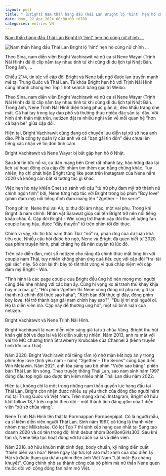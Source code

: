 ```yaml
---
layout: post
title: " [Bright] Nam thần hàng đầu Thái Lan Bright lộ 'hint' hẹn hò cùng nữ chính ..."
date: Mon, 22 Apr 2024 00:00:00 +0700
categories: entries VN
---
```

[Nam thần hàng đầu Thái Lan Bright lộ 'hint' hẹn hò cùng nữ chính ...](https://www.baogiaothong.vn/nam-than-hang-dau-thai-lan-bright-lo-hint-hen-ho-cung-nu-chinh-lat-mat-nene-192240421171835875.htm)

![Nam thần hàng đầu Thái Lan Bright lộ 'hint' hẹn hò cùng nữ chính ...](https://baogiaothong.mediacdn.vn/zoom/600_315/603483875699699712/2024/4/21/z5369286688538-be623e43bc757146e388263f738754b5-1713694637669501562425-0-0-1250-2000-crop-17136946434551245112728.jpg)

Theo Sina, nam diễn viên Bright Vachirawit và nữ ca sĩ Nene Wayar (Trịnh Nãi Hinh) đã lộ clip nắm tay nhau tình tứ khi cùng đi du lịch tại Nhật Bản. Trong ảnh, ...

Chiều 21/4, tin tức về cặp đôi Bright và Nene bất ngờ được lan truyền mạnh mẽ tại Trung Quốc và Thái Lan. Từ khóa Bright hẹn hò với Trịnh Nãi Hinh cũng nhanh chóng leo Top 1 hot search bảng giải trí Weibo.

Theo Sina, nam diễn viên Bright Vachirawit và nữ ca sĩ Nene Wayar (Trịnh Nãi Hinh) đã lộ clip nắm tay nhau tình tứ khi cùng đi du lịch tại Nhật Bản. Trong ảnh, Nene Trịnh Nãi Hinh diện trang phục giản dị, đeo khẩu trang che mặt. Cả hai tay trong tay dạo phố và thưởng thức nhiều đặc sản tại đây. Với hình ảnh thân mật trên, netizen đặt ra nhiều nghi vấn về mối quan hệ "hơn cả bạn bè" giữa cặp đôi.

Hiện tại, Bright Vachirawit cũng đang có chuyến lưu diễn tại xứ sở hoa anh đào. Phía công ty quản lý của anh và cả "bạn gái tin đồn" đều chưa lên tiếng xác nhận về tin đồn tình cảm.



Bright Vachirawit và Nene Wayar bị bắt gặp hẹn hò ở Nhật.

Sau khi tin tức nổ ra, cư dân mạng bên Cnet rất nhanh tay, hào hứng đào lại lịch sử hoạt động của cặp đôi nhằm tìm thêm các bằng chứng khác. Tuy nhiên, họ chỉ phát hiện Bright từng like post trên Instagram của Nene năm 2020 và không còn bất kì tương tác gì khác.



Việc hẹn hò này khiến Cnet so sánh với câu "từ nữ phụ đam mỹ trở thành nữ chính ngôn tình" bởi, Nene từng hợp tác với Bright trong bộ phim "Boy love" (phim đam mỹ) nổi tiếng đình đám mang tên "2gether – The serie".

Trong phim, Nene thủ vai Air, bí thư đội âm nhạc, một vai phụ. Trong khi Bright là nam chính. Nhân vật Sarawat giúp cái tên Bright trở nên nổi tiếng khắp châu Á. Cặp đôi Bright - Win cũng trở thành cặp đôi thu về lượng fan couple hùng hậu, được "đẩy thuyền" từ trên phim tới đời thực.

Chính vì vậy, khi tin tức nam thần Tbiz "nổ" ra, phản ứng của dư luận khá tiêu cực. Nhiều câu hỏi được bỏ ngỏ, Nene và Bright đã quen biết từ 2020 qua phim truyền hình, phải chăng họ đã nên duyên từ lúc đó.

Trên các diễn đàn, một số netizen cho rằng đã chính thức mất lòng tin với couple nam Thái, tuy nhiên không phản ứng quá tiêu cực với cặp đôi "trai tài gái sắc" này. Số còn lại thì bày tỏ rất thất vọng vì quá chấp niệm với cặp đam mỹ Bright - Win.

"Tình hình là các page couple của Bright đều ủng hộ nên mong mọi người cũng đều nhẹ nhàng với các bạn ấy. Cũng hi vọng ko ai tranh thủ kháy khịa hay mỉa mai gì"; "Hồi phim 2gether thì Nene cũng đóng nữ phụ nè, giờ lại thành nữ chính đời thực sao haha"; "Kịch bản đời thực gì đây, đóng phim boy love, tôi trở thành bạn gái nam chính hay sao?"; "Đu lý trí mọi người ơi. Họ là diễn viên mà. Cặp này dễ thương ủng hộ", một số bình luận của netizen.

Bright Vachirawit và Nene Trịnh Nãi Hinh.

Bright Vachirawit là nam diễn viên sáng giá tại xứ chùa Vàng. Bright thu hút khán giả bởi vẻ đẹp lai và lối diễn xuất tự nhiên. Năm 2013, anh ra mắt với vai trò MC chương trình Strawberry Krubcake của Channel 3 (kênh truyền hình lớn của Thái).

Năm 2020, Bright Vachirawit nổi tiếng rầm rộ nhờ màn kết hợp ăn ý trong phim Boy love (tình yêu nam - nam) "2gether - The Series" cùng bạn diễn Win Metawin. Năm 2021, anh tỏa sáng sau bộ phim "Vườn sao băng" phiên bản Thái Lan lên sóng. Theo truyền thông Thái Lan, sao nam sinh năm 1997 đứng đầu top ngôi sao được tìm kiếm nhiều nhất Thái Lan đầu năm 2022.

Hiện tại, không chỉ là một trong những nam thần quyền lực hàng đầu tại Thái Lan, Bright còn nhận được nhiều sự yêu thích của đông đảo người hâm mộ tại Trung Quốc và Việt Nam. Trên mạng xã hội Instagram, Bright sở hữu lượt follow 18,7 triệu người theo dõi – một thành tích đáng gờm của 1 diễn viên "xứ sở chùa vàng".

Nene Trịnh Nãi Hinh tên thật là Pornnappan Pornpenpipat. Cô là người mẫu, ca sĩ kiêm diễn viên người Thái Lan. Sinh năm 1997, cô từng là thành viên nhóm nhạc Milkshake. Cô lọt Top 7 thí sinh xếp hạng cao nhất tại Sáng tạo doanh 2020 và có tên trong đội hình debut nhóm BonBonGirls303. Sau khi tan rã, Nene tiếp tục hoạt động với tư cách ca sĩ và diễn viên.

Năm 2018, sở hữu khuôn mặt xinh đẹp, body chuẩn, kỹ năng diễn xuất "thiên biến vạn hóa" Nene ngay lập tức lọt vào mắt xanh của đạo diễn Lý Hải và được tham gia dự án phim điện ảnh Việt Nam "Lật mặt: Ba chàng khuyết". Cũng chính nhờ sự thành công của bộ phim mà nữ thần Nene quen thuộc đối với cộng đồng fan hâm mộ Việt.

